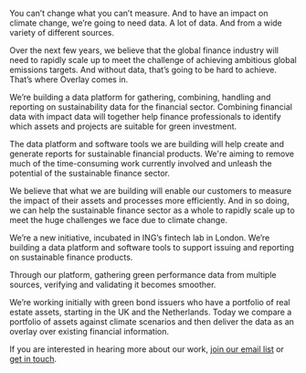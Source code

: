 You can’t change what you can’t measure. And to have an impact on climate change, we’re going to need data. A lot of data. And from a wide variety of different sources. 

Over the next few years, we believe that the global finance industry will need to rapidly scale up to meet the challenge of achieving ambitious global emissions targets. And without data, that’s going to be hard to achieve. That’s where Overlay comes in.

We’re building a data platform for gathering, combining, handling and reporting on sustainability data for the financial sector. Combining financial data with impact data will together help finance professionals to identify which assets and projects are suitable for green investment. 

The data platform and software tools we are building will help create and generate reports for sustainable financial products. We're aiming to remove much of the time-consuming work currently involved and unleash the potential of the sustainable finance sector.

We believe that what we are building will enable our customers to measure the impact of their assets and processes more efficiently. And in so doing, we can help the sustainable finance sector as a whole to rapidly scale up to meet the huge challenges we face due to climate change.

We’re a new initiative, incubated in ING’s fintech lab in London. We’re building a data platform and software tools to support issuing and reporting on sustainable finance products.

Through our platform, gathering green performance data from multiple sources, verifying and validating it becomes smoother.

We’re working initially with green bond issuers who have a portfolio of real estate assets, starting in the UK and the Netherlands. Today we compare a portfolio of assets against climate scenarios and then deliver the data as an overlay over existing financial information. 

If you are interested in hearing more about our work, [join our email list](/list) or [get in touch](/contact).